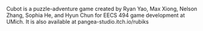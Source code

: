 Cubot is a puzzle-adventure game created by Ryan Yao, Max Xiong, Nelson Zhang, Sophia He, and Hyun Chun for EECS 494 game development at UMich. It is also available at pangea-studio.itch.io/rubiks
